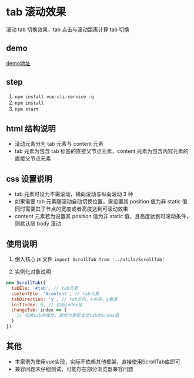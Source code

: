 # tab 滚动效果

滚动 tab 切换效果，tab 点击与滚动距离计算 tab 切换

## demo

[demo地址](https://jinge1.github.io/scroll-tabs/#/index)

## step

1. `npm install vue-cli-service -g`
2. `npm install`
3. `npm start`

## html 结构说明

- 滚动元素分为 tab 元素与 content 元素
- tab 元素为包含 tab 标签的直接父节点元素，content 元素为包含内容元素的直接父节点元素

## css 设置说明

- tab 元素可设为不需滚动，横向滚动与纵向滚动 3 种
- 如果需要 tab 元素随滚动自动切换位置，需设置其 position 值为非 static 值同时需要其子节点的宽度或者高度达到可滚动效果
- content 元素若为设置其 position 值为非 static 值，且高度达到可滚动条件，则默认随 body 滚动

## 使用说明

1. 倒入核心 js 文件
   `import ScrollTab from '../utils/ScrollTab'`

2. 实例化对象说明

```javascript
new ScrollTab({
  tabEle: '#tab', // tab元素
  contentEle: '#content', // tab元素
  tabDirection: 'y', // tab方向，x水平，y垂直
  initIndex: 0, // 初始index值
  changeTab: index => {
    // 切换tab的操作，通常为更新本地tab的index值
  }
})
```

## 其他

- 本案例为使用vue实现，实际不依赖其他框架，直接使用ScrollTab库即可
- 兼容问题未仔细测试，可能存在部分浏览器兼容问题
